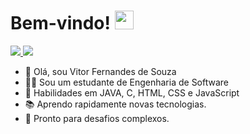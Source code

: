<h1> Bem-vindo! <img src="https://raw.githubusercontent.com/MartinHeinz/MartinHeinz/master/wave.gif" width="30px"> </h1>
<p align='center'>
</p>

<a href="https://https://www.linkedin.com/in/vitor-fernandes-b6891123a//" target="_blank">
  <img src="https://img.shields.io/badge/-LinkedIn-%230077B5?style=flat&logo=linkedin&logoColor=white" target="_blank">  
</a>  
<a href="vifersouza@gmail.com?subject=Olá!">
  <img src="https://img.shields.io/badge/Gmail-D14836?style=flat&logo=gmail&logoColor=white" target="_blank">
</a>

- 👋 Olá, sou Vitor Fernandes de Souza
- 👨‍💻 Sou um estudante de Engenharia de Software
- 🔗 Habilidades em JAVA, C, HTML, CSS e JavaScript
- 📚 Aprendo rapidamente novas tecnologias.
- 🤝 Pronto para desafios complexos.
